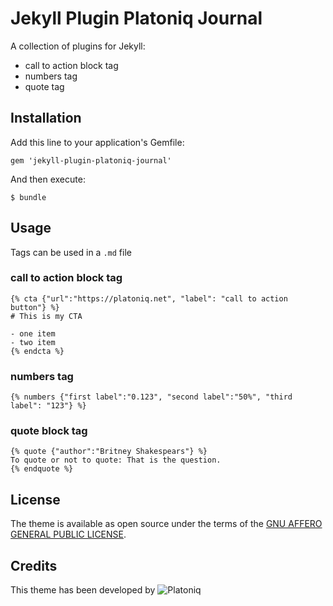 Jekyll Plugin Platoniq Journal
==============================

A collection of plugins for Jekyll:

- call to action block tag
- numbers tag
- quote tag

## Installation

Add this line to your application's Gemfile:

    gem 'jekyll-plugin-platoniq-journal'

And then execute:

    $ bundle

## Usage

Tags can be used in a `.md` file

### call to action block tag

```
{% cta {"url":"https://platoniq.net", "label": "call to action button"} %}
# This is my CTA

- one item
- two item
{% endcta %}
```

### numbers tag

```
{% numbers {"first label":"0.123", "second label":"50%", "third label": "123"} %}
```

### quote block tag

```
{% quote {"author":"Britney Shakespears"} %}
To quote or not to quote: That is the question.
{% endquote %}
```


## License

The theme is available as open source under the terms of the [GNU AFFERO GENERAL PUBLIC LICENSE](https://opensource.org/licenses/AGPL-3.0).

## Credits

This theme has been developed by ![Platoniq](https://avatars.githubusercontent.com/u/31537393?s=200&v=4)
